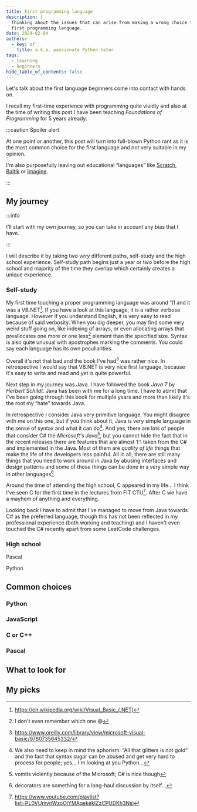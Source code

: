 ```yaml
---
title: First programming language
description: |
  Thinking about the issues that can arise from making a wrong choice for a
  first programming language.
date: 2024-02-04
authors:
  - key: mf
    title: a.k.a. passionate Python hater
tags:
  - teaching
  - beginners
hide_table_of_contents: false
---
```


Let's talk about the first language beginners come into contact with hands
on.

I recall my first-time experience with programming quite vividly and also at the
time of writing this post I have been teaching _Foundations of Programming_ for
5 years already.

<!--truncate-->

:::caution Spoiler alert

At one point or another, this post will turn into full-blown Python rant as it
is the most common choice for the first language and not very suitable in my
opinion.

I'm also purposefully leaving out educational “languages” like [Scratch],
[Baltík] or [Imagine].

:::

## My journey

:::info

I'll start with my own journey, so you can take in account any bias that I have.

:::

I will describe it by taking two _very_ different paths, self-study and the high
school experience. Self-study path begins just a year or two before the high
school and majority of the time they overlap which certainly creates a unique
experience.

### Self-study

My first time touching a proper programming language was around ‘11 and it was
a VB.NET[^1]. If you have a look at this language, it is a rather verbose
language. However if you understand English, it is very easy to read because of
said verbosity. When you dig deeper, you may find some very weird stuff
going on, like indexing of arrays, or even allocating arrays that preallocates
one more or one less[^2] element than the specified size. Syntax is also quite
unusual with apostrophes marking the comments. You could say each language has
its own peculiarities.

Overall it's not that bad and the book I've had[^3] was rather nice. In
retrospective I would say that VB.NET is very nice first language, because it's
easy to write and read and yet is quite powerful.

Next step in my journey was Java. I have followed the book _Java 7_ by
_Herbert Schildt_. Java has been with me for a long time. I have to admit that
I've been going through this book for multiple years and more than likely it's
the root my “hate” towards Java.

In retrospective I consider Java very primitive language. You might disagree
with me on this one, but if you think about it, Java is very simple language in
the sense of syntax and what it can do[^4]. And yes, there are lots of people
that consider C# the _Microsoft's Java_[^5], but you cannot hide the fact that
in the recent releases there are features that are almost 1:1 taken from the C#
and implemented in the Java. Most of them are _quality of life_ things that make
the life of the developers less painful. All in all, there are still many things
that you need to work around in Java by abusing interfaces and design patterns
and some of those things can be done in a very simple way in other languages[^6]

Around the time of attending the high school, C appeared in my life… I think
I've seen C for the first time in the lectures from FIT CTU[^7]. After C we have
a mayhem of anything and everything.

Looking back I have to admit that I've managed to move from Java towards C# as
the preferred language, though this has not been reflected in my professional
experience (both working and teaching) and I haven't even touched the C#
recently apart from some LeetCode challenges.

### High school

Pascal

Python

## Common choices

### Python

### JavaScript

### C or C++

### Pascal

## What to look for

## My picks

[scratch]: https://scratch.mit.edu/
[baltík]: https://www.sgpsys.com/infovek/index.htm
[imagine]: https://imagine.input.sk/index.html

[^1]: https://en.wikipedia.org/wiki/Visual_Basic_(.NET)
[^2]: I don't even remember which one :smile:
[^3]: https://www.oreilly.com/library/view/microsoft-visual-basic/9780735645332/
[^4]:
    We also need to keep in mind the aphorism: “All that glitters is not gold”
    and the fact that syntax sugar can be abused and get very hard to process
    for people; yes… I'm looking at you Python…

[^5]: vomits violently because of the Microsoft; C# is nice though
[^6]: decorators are something for a long-haul discussion by itself…
[^7]: https://www.youtube.com/playlist?list=PL0VUmynWzoOlYMAqekeklZzCPUDKh3Nsj
